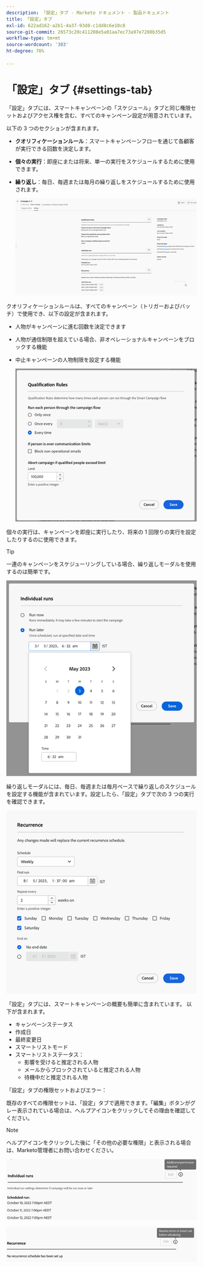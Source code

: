 ```yaml
---
description: 「設定」タブ - Marketo ドキュメント - 製品ドキュメント
title: 「設定」タブ
exl-id: 622ad162-a2b1-4a37-93d8-c1dd8c6e10c8
source-git-commit: 26573c20c411208e5a01aa7ec73a97e7208b35d5
workflow-type: tm+mt
source-wordcount: '303'
ht-degree: 76%

---
```


# 「設定」タブ {#settings-tab}

「設定」タブには、スマートキャンペーンの「スケジュール」タブと同じ権限セットおよびアクセス権を含む、すべてのキャンペーン設定が用意されています。

以下の 3 つのセクションが含まれます。

* **クオリフィケーションルール**：スマートキャンペーンフローを通じて各顧客が実行できる回数を決定します。

* **個々の実行**：即座にまたは将来、単一の実行をスケジュールするために使用できます。

* **繰り返し**：毎日、毎週または毎月の繰り返しをスケジュールするために使用されます。

  ![](assets/settings-tab-1.png)

クオリフィケーションルールは、すべてのキャンペーン（トリガーおよびバッチ）で使用でき、以下の設定が含まれます。

* 人物がキャンペーンに進む回数を決定できます
* 人物が通信制限を超えている場合、非オペレーショナルキャンペーンをブロックする機能
* 中止キャンペーンの人物制限を設定する機能

  ![](assets/settings-tab-2.png)

個々の実行は、キャンペーンを即座に実行したり、将来の 1 回限りの実行を設定したりするのに使用できます。

>[!TIP]
>
>一連のキャンペーンをスケジューリングしている場合、繰り返しモーダルを使用するのは簡単です。

![](assets/settings-tab-3.png)

繰り返しモーダルには、毎日、毎週または毎月ベースで繰り返しのスケジュールを設定する機能が含まれています。設定したら、「設定」タブで次の 3 つの実行を確認できます。

![](assets/settings-tab-4.png)

「設定」タブには、スマートキャンペーンの概要も簡単に含まれています。 以下が含まれます。

* キャンペーンステータス
* 作成日
* 最終変更日
* スマートリストモード
* スマートリストステータス：
   * 影響を受けると推定される人物
   * メールからブロックされていると推定される人物
   * 待機中だと推定される人物

「設定」タブの権限セットおよびエラー：

既存のすべての権限セットは、「設定」タブで適用できます。「編集」ボタンがグレー表示されている場合は、ヘルプアイコンをクリックしてその理由を確認してください。

>[!NOTE]
>
>ヘルプアイコンをクリックした後に「その他の必要な権限」と表示される場合は、Marketo管理者にお問い合わせください。

![](assets/settings-tab-5.png)

![](assets/settings-tab-6.png)
